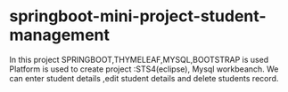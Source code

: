# springboot-mini-project-student-management
In this project  SPRINGBOOT,THYMELEAF,MYSQL,BOOTSTRAP is used
Platform is used to create project :STS4(eclipse), Mysql workbeanch.
We can enter student details ,edit student details and delete students record.
